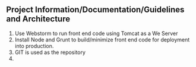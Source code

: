 ## Project Information/Documentation/Guidelines and Architecture

1. Use Webstorm to run front end code using Tomcat as a We Server
2. Install Node and Grunt to build/minimize front end code for deployment into production.
3. GIT is used as the repository
4. 
